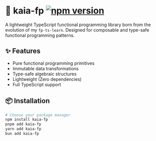 # 🌿 kaia-fp [![npm version](https://img.shields.io/npm/v/kaia-fp.svg)](https://www.npmjs.com/package/kaia-fp)

A lightweight TypeScript functional programming library born from the evolution of my `fp-ts-learn`. Designed for composable and type-safe functional programming patterns.

## ✨ Features
- Pure functional programming primitives
- Immutable data transformations
- Type-safe algebraic structures
- Lightweight (Zero dependencies)
- Full TypeScript support

## 📦 Installation

```bash
# Choose your package manager
npm install kaia-fp
pnpm add kaia-fp
yarn add kaia-fp
bun add kaia-fp
```
